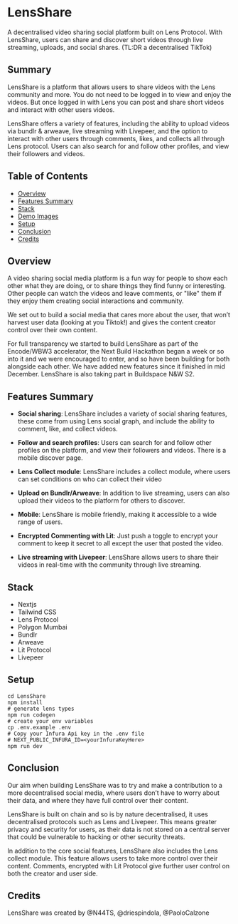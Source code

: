# LensShare

A decentralised video sharing social platform built on Lens Protocol. 
With LensShare, users can share and discover short videos through live streaming, uploads, and social shares. (TL:DR a decentralised TikTok)


## Summary

LensShare is a platform that allows users to share videos with the Lens community and more. You do not need to be logged in to view and enjoy the videos. But once logged in with Lens you can post and share short videos and interact with other users videos.

LensShare offers a variety of features, including the ability to upload videos via bundlr & arweave, live streaming with Livepeer, and the option to interact with other users through comments, likes, and collects all through Lens protocol. Users can also search for and follow other profiles, and view their followers and videos.

## Table of Contents

  * [Overview](#overview)
  * [Features Summary](#features-summary)
  * [Stack](#stack)
  * [Demo Images](#demo-images)
  * [Setup](#setup)
  * [Conclusion](#conclusion)
  * [Credits](#credits)


## Overview

A video sharing social media platform is a fun way for people to show each other what they are doing, or to share things they find funny or interesting. Other people can watch the videos and leave comments, or "like" them if they enjoy them creating social interactions and community. 

We set out to build a social media that cares more about the user, that won’t harvest user data (looking at you Tiktok!) and gives the content creator control over their own content. 

For full transparency we started to build LensShare as part of the Encode/WBW3 accelerator, the Next Build Hackathon began a week or so into it and we were encouraged to enter, and so have been building for both alongside each other. We have added new features since it finished in mid December. LensShare is also taking part in Buildspace N&W S2. 

## Features Summary

- **Social sharing**: LensShare includes a variety of social sharing features, these come from using Lens social graph, and include the ability to comment, like, and collect videos.

- **Follow and search profiles**: Users can search for and follow other profiles on the platform, and view their followers and videos. There is a mobile discover page.

- **Lens Collect module**: LensShare includes a collect module, where users can set conditions on who can collect their video

- **Upload on Bundlr/Arweave**: In addition to live streaming, users can also upload their videos to the platform for others to discover. 

- **Mobile**: LensShare is mobile friendly, making it accessible to a wide range of users.

- **Encrypted Commenting with Lit**: Just push a toggle to encrypt your comment to keep it secret to all except the user that posted the video.

- **Live streaming with Livepeer**: LensShare allows users to share their videos in real-time with the community through live streaming.

## Stack
- Nextjs
- Tailwind CSS
- Lens Protocol
- Polygon Mumbai
- Bundlr
- Arweave
- Lit Protocol
- Livepeer

## Setup

```git clone git@github.com:LensShare/LensShare.git
cd LensShare
npm install
# generate lens types
npm run codegen
# create your env variables
cp .env.example .env
# Copy your Infura Api key in the .env file
# NEXT_PUBLIC_INFURA_ID=<yourInfuraKeyHere>
npm run dev
```

## Conclusion
Our aim when building LensShare was to try and make a contribution to a more decentralised social media, where users don’t have to worry about their data, and where they have full control over their content. 

LensShare is built on chain and so is by nature decentralised, it uses decentralised protocols such as Lens and Livepeer. This means greater privacy and security for users, as their data is not stored on a central server that could be vulnerable to hacking or other security threats.

In addition to the core social features, LensShare also includes the Lens collect module. This feature allows users to take more control over their content.
Comments, encrypted with Lit Protocol give further user control on both the creator and user side. 

## Credits
LensShare was created by @N44TS, @driespindola, @PaoloCalzone
